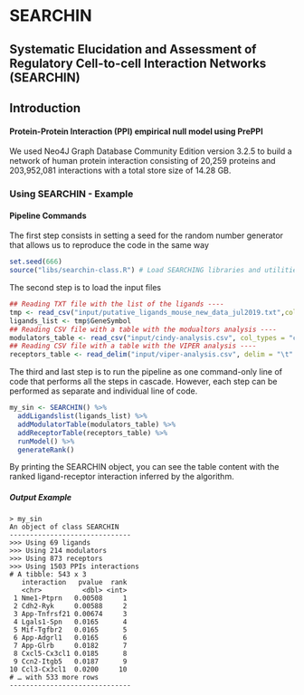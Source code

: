 # SEARCHIN

##  Systematic Elucidation and Assessment of Regulatory Cell-to-cell Interaction Networks (SEARCHIN)



## Introduction



#### Protein-Protein Interaction (PPI) empirical null model using PrePPI

We used Neo4J Graph Database Community Edition version 3.2.5 to build a network of human protein interaction consisting of 20,259 proteins and 203,952,081 interactions with a total store size of 14.28 GB.



### Using SEARCHIN - Example

#### Pipeline Commands

 The first step consists in setting a seed for the random number generator that allows us to reproduce the code in the same way 

```R
set.seed(666)
source("libs/searchin-class.R")	# Load SEARCHING libraries and utilities
```

The second step is to load the input files 

```R
## Reading TXT file with the list of the ligands ----
tmp <- read_csv("input/putative_ligands_mouse_new_data_jul2019.txt",col_types = c("cccccccc"))
ligands_list <- tmp$GeneSymbol
## Reading CSV file with a table with the modualtors analysis ----
modulators_table <- read_csv("input/cindy-analysis.csv", col_types = "ccd")
## Reading CSV file with a table with the VIPER analysis ----
receptors_table <- read_delim("input/viper-analysis.csv", delim = "\t" , col_types = "ccdddd")
```

The third and last step is to run the pipeline as one command-only line of code that performs all the steps in cascade. However, each step can be performed as separate and individual line of code.

```R
my_sin <- SEARCHIN() %>% 
  addLigandslist(ligands_list) %>% 
  addModulatorTable(modulators_table) %>% 
  addReceptorTable(receptors_table) %>% 
  runModel() %>%
  generateRank()
```

By printing the SEARCHIN object, you can see the table content with the ranked ligand-receptor interaction inferred by the algorithm.

##### Output Example

```shell
> my_sin
An object of class SEARCHIN 
------------------------------
>>> Using 69 ligands
>>> Using 214 modulators
>>> Using 873 receptors
>>> Using 1503 PPIs interactions
# A tibble: 543 x 3
   interaction   pvalue  rank
   <chr>          <dbl> <int>
 1 Nme1-Ptprn   0.00508     1
 2 Cdh2-Ryk     0.00588     2
 3 App-Tnfrsf21 0.00674     3
 4 Lgals1-Spn   0.0165      4
 5 Mif-Tgfbr2   0.0165      5
 6 App-Adgrl1   0.0165      6
 7 App-Glrb     0.0182      7
 8 Cxcl5-Cx3cl1 0.0185      8
 9 Ccn2-Itgb5   0.0187      9
10 Ccl3-Cx3cl1  0.0200     10
# … with 533 more rows
------------------------------
```

